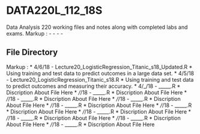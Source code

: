 # DATA220L_112_18S
Data Analysis 220 working files and notes along with completed labs and exams.
Markup :  - - - -
## File Directory
Markup : * 4/6/18 - Lecture20_LogisticRegression_Titanic_s18_Updated.R
             * Using training and test data to predict outcomes in a large data set.
         * 4/5/18 - Lecture20_LogisticRegression_Titanic_s18.R
             * Using training and test data to predict outcomes and measuring their accuracy.
         * 4/_/18 - _____.R
             * Discription About File Here
         * _/_/18 - _____.R
             * Discription About File Here
         * _/_/18 - _____.R
             * Discription About File Here
         * _/_/18 - _____.R
             * Discription About File Here
         * _/_/18 - _____.R
             * Discription About File Here
         * _/_/18 - _____.R
             * Discription About File Here
         * _/_/18 - _____.R
             * Discription About File Here
         * _/_/18 - _____.R
             * Discription About File Here
         * _/_/18 - _____.R
             * Discription About File Here
         * _/_/18 - _____.R
             * Discription About File Here
